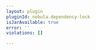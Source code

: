 ```yaml
---
layout: plugin
pluginId: nebula.dependency-lock
isJarAvailable: true
error: ''
violations: []

---
```

